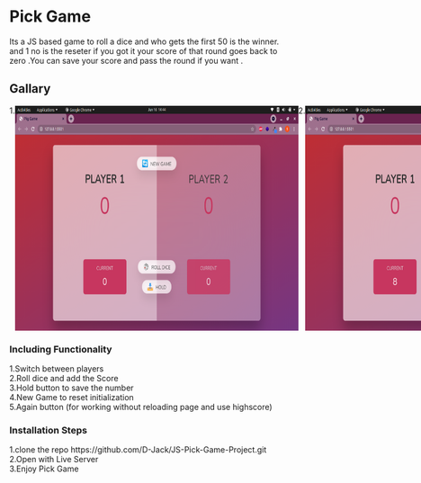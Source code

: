 # Pick Game

Its a JS based game to roll a dice and who gets the first 50 is the winner. and 1 no is the reseter if you got it your score of that round goes back to zero .You can save your score and pass the round if you want .

<h2>Gallary</h2>
<div style="display:flex;">
    1.<img height="400px" src="images/readme-1.png" alt="Playing dice" class="dice" />	
    2.<img height="400px" src="images/readme-2.png" alt="Playing dice" class="dice" />			
    3.<img height="400px" src="images/readme-3.png" alt="Playing dice" class="dice" />

</div> 
<h3>Including Functionality</h3>
	1.Switch between players		<br>
	2.Roll dice and add the Score			<br>
	3.Hold button to save the number	<br>
	4.New Game to reset initialization		<br>
	5.Again button (for working without reloading page and use highscore)

<br>
<h3>Installation Steps</h3>
1.clone the repo 
https://github.com/D-Jack/JS-Pick-Game-Project.git <br>
2.Open with Live Server<br>
3.Enjoy Pick Game<br>

